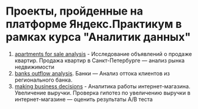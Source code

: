 # Проекты, пройденные на платформе Яндекс.Практикум в рамках курса "Аналитик данных"
1. [apartments for sale analysis](https://github.com/YMaksim/yandex_praktikum/tree/main/apartments%20for%20sale%20analysis) - Исследование объявлений о продаже квартир. Продажа квартир в Санкт-Петербурге — анализ рынка недвижимости
2. [banks outflow analysis](https://github.com/YMaksim/yandex_praktikum/tree/main/banks%20outflow%20analysis). Банки — Анализ оттока клиентов из регионального банка.
3. [making business decisions](https://github.com/YMaksim/yandex_praktikum/tree/main/making%20business%20decisions) - Аналитика работы интернет-магазина. Увеличение выручки. Проверка гипотез по увеличению выручки в интернет-магазине —
оценить результаты A/B теста
